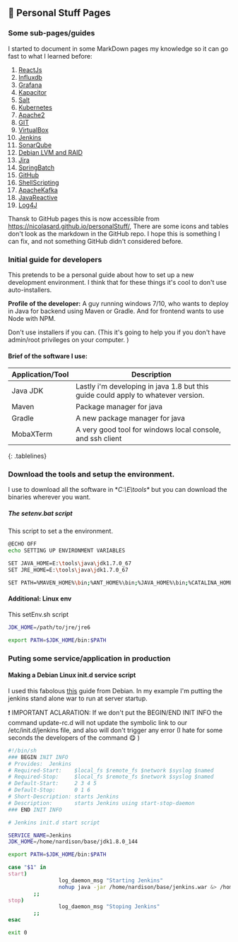 ## :triangular_flag_on_post: Personal Stuff Pages 

### Some sub-pages/guides
I started to document in some MarkDown pages my knowledge so it can go fast to what I learned before:

 1. [ReactJs](https://github.com/nicolasard/personalStuff/blob/master/reactJs.md)
 2. [Influxdb](https://github.com/nicolasard/personalStuff/blob/master/Influxdb.md)
 3. [Grafana](https://github.com/nicolasard/personalStuff/blob/master/Grafana.md)
 4. [Kapacitor](https://github.com/nicolasard/personalStuff/blob/master/Kapacitor.md)
 5. [Salt](https://github.com/nicolasard/personalStuff/blob/master/Salt.md)
 6. [Kubernetes](https://github.com/nicolasard/personalStuff/blob/master/Kubernetes.md) 
 7. [Apache2](https://github.com/nicolasard/personalStuff/blob/master/apache2.md) 
 8. [GIT](https://github.com/nicolasard/personalStuff/blob/master/git.md) 
 9. [VirtualBox](https://github.com/nicolasard/personalStuff/blob/master/virtualbox.md) 
 10. [Jenkins](https://github.com/nicolasard/personalStuff/blob/master/Jenkins.md) 
 11. [SonarQube](https://github.com/nicolasard/personalStuff/blob/master/sonarqube.md) 
 12. [Debian LVM and RAID](https://github.com/nicolasard/personalStuff/blob/master/DebianHDD.md) 
 13. [Jira](https://github.com/nicolasard/personalStuff/blob/master/Jira.md) 
 14. [SpringBatch](https://github.com/nicolasard/personalStuff/blob/master/SpringBatch.md) 
 15. [GitHub](https://github.com/nicolasard/personalStuff/blob/master/GitHub.md) 
 16. [ShellScripting](https://github.com/nicolasard/personalStuff/blob/master/Shellscripting.md) 
 17. [ApacheKafka](https://github.com/nicolasard/personalStuff/blob/master/ApacheKafka.md) 
 18. [JavaReactive](https://github.com/nicolasard/personalStuff/blob/master/JavaReactive.md)
 19. [Log4J](https://github.com/nicolasard/personalStuff/blob/master/Log4J.md)

Thansk to GitHub pages this is now accessible from https://nicolasard.github.io/personalStuff/, There are some icons and tables don't look as the markdown in the GitHub repo. I hope this is something I can fix, and not something GitHub didn't considered before.

### Initial guide for developers
This pretends to be a personal guide about how to set up a new development environment. I think that for these things it's cool to don't use auto-installers.

**Profile of the developer:** A guy running windows 7/10, who wants to deploy in Java for backend using Maven or Gradle. And for frontend wants to use Node with NPM.

Don't use installers if you can. (This it's going to help you if you don't have admin/root privileges on your computer. )

#### Brief of the software I use:
| Application/Tool | Description |
| --- | --- |
| Java JDK | Lastly i'm developing in java 1.8 but this guide could apply to whatever version. |
| Maven    | Package manager for java                                                          |
| Gradle   | A new package manager for java                                                    |
| MobaXTerm | A very good tool for windows local console, and ssh client |
{: .tablelines}

### Download the tools and setup the environment.
I use to download all the software in **C:\E\tools\** but you can download the binaries wherever you want.

##### The setenv.bat script
This script to set a the environment.

```bash
@ECHO OFF
echo SETTING UP ENVIRONMENT VARIABLES

SET JAVA_HOME=E:\tools\java\jdk1.7.0_67
SET JRE_HOME=E:\tools\java\jdk1.7.0_67

SET PATH=%MAVEN_HOME%\bin;%ANT_HOME%\bin;%JAVA_HOME%\bin;%CATALINA_HOME%;%CATALINA_BASE%;%PATH%

```


#### Additional: Linux env

This setEnv.sh script  
```bash
JDK_HOME=/path/to/jre/jre6

export PATH=$JDK_HOME/bin:$PATH
```

### Puting some service/application in production
#### Making a Debian Linux init.d service script
I used this fabolous [this](https://debian-administration.org/article/28/Making_scripts_run_at_boot_time_with_Debian)  guide from Debian. In my example I'm putting the jenkins stand alone war to run at server startup.

:exclamation: IMPORTANT ACLARATION: If we don't put the BEGIN/END INIT INFO the command update-rc.d will not update the symbolic link to our /etc/init.d/jenkins file, and also will don't trigger any error (I hate for some seconds the developers of the command :yum: )

```bash
#!/bin/sh
### BEGIN INIT INFO
# Provides:  Jenkins
# Required-Start:    $local_fs $remote_fs $network $syslog $named
# Required-Stop:     $local_fs $remote_fs $network $syslog $named
# Default-Start:     2 3 4 5
# Default-Stop:      0 1 6
# Short-Description: starts Jenkins
# Description:       starts Jenkins using start-stop-daemon
### END INIT INFO

# Jenkins init.d start script

SERVICE_NAME=Jenkins
JDK_HOME=/home/nardison/base/jdk1.8.0_144

export PATH=$JDK_HOME/bin:$PATH

case "$1" in
start)
                log_daemon_msg "Starting Jenkins"
                nohup java -jar /home/nardison/base/jenkins.war &> /home/nardison/base/jenkins.log
        ;;
stop)
                log_daemon_msg "Stoping Jenkins"
        ;;
esac

exit 0
```

